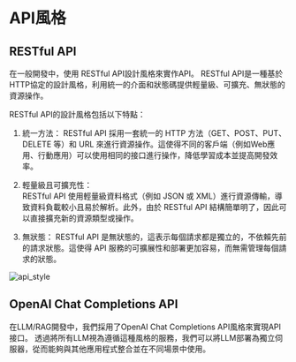 # API風格

## RESTful API
在一般開發中，使用 RESTful API設計風格來實作API。 
RESTful API是一種基於HTTP協定的設計風格，利用統一的介面和狀態碼提供輕量級、可擴充、無狀態的資源操作。

RESTful API的設計風格包括以下特點：
1. 統一方法： 
RESTful API 採用一套統一的 HTTP 方法（GET、POST、PUT、DELETE 等）和 URL 來進行資源操作。這使得不同的客戶端（例如Web應用、行動應用）可以使用相同的接口進行操作，降低學習成本並提高開發效率。

2. 輕量級且可擴充性：  
RESTful API 使用輕量級資料格式（例如 JSON 或 XML）進行資源傳輸，導致資料負載較小且易於解析。此外，由於 RESTful API 結構簡單明了，因此可以直接擴充新的資源類型或操作。

3. 無狀態： 
RESTful API 是無狀態的，這表示每個請求都是獨立的，不依賴先前的請求狀態。這使得 API 服務的可擴展性和部署更加容易，而無需管理每個請求的狀態。

![api_style](/public/api_style.png)

## OpenAI Chat Completions API
在LLM/RAG開發中，我們採用了OpenAI Chat Completions API風格來實現API接口。 
透過將所有LLM視為遵循這種風格的服務，我們可以將LLM部署為獨立伺服器，從而能夠與其他應用程式整合並在不同場景中使用。

